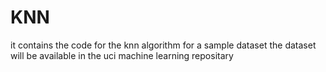 # KNN
it contains the code for the knn algorithm for a sample dataset
the dataset will be available in the uci machine learning repositary
